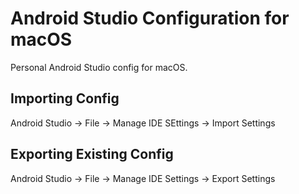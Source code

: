 # Android Studio Configuration for macOS

Personal Android Studio config for macOS.

## Importing Config

Android Studio -> File -> Manage IDE SEttings -> Import Settings

## Exporting Existing Config

Android Studio -> File -> Manage IDE Settings -> Export Settings
